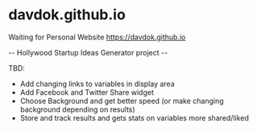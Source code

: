 # davdok.github.io
Waiting for Personal Website
https://davdok.github.io

-- Hollywood Startup Ideas Generator project --

TBD:
- Add changing links to variables in display area
- Add Facebook and Twitter Share widget
- Choose Background and get better speed (or make changing background depending on results)
- Store and track results and gets stats on variables more shared/liked
